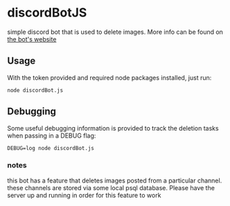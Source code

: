# discordBotJS
simple discord bot that is used to delete images. More info can be found on [the bot's website](http://sweeper-bot-client.herokuapp.com/)

## Usage
With the token provided and required node packages installed, just run:
```
node discordBot.js
```
## Debugging
Some useful debugging information is provided to track the deletion tasks when passing in a DEBUG flag:
```
DEBUG=log node discordBot.js
```
### notes
this bot has a feature that deletes images posted from a particular channel. these channels are stored via some local psql database. Please have the server up and running in order for this feature to work
